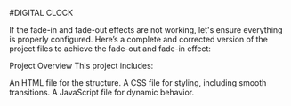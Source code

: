 #DIGITAL CLOCK

If the fade-in and fade-out effects are not working, let's ensure everything is properly configured. Here’s a complete and corrected version of the project files to achieve the fade-out and fade-in effect:

Project Overview
This project includes:

An HTML file for the structure.
A CSS file for styling, including smooth transitions.
A JavaScript file for dynamic behavior.
